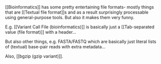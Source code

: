 [[Bioinformatics]] has some pretty entertaining file formats- mostly things that are [[Textual file format]]s and as a result surprisingly processable using general-purpose tools. But also it makes them very funny.

E.g. [[Variant Call File (bioinformatics)]] is basically just a [[Tab-separated value (file format)]] with a header...

But also other things, e.g. FASTA/FASTQ which are basically just literal lists of (textual) base-pair reads with extra metadata...

Also, [[bgzip (gzip variant)]].